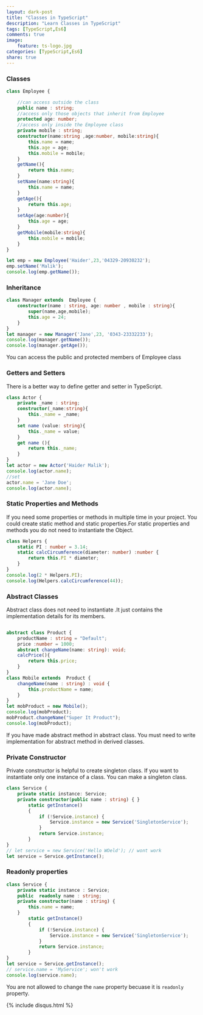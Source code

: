 ```yaml
---
layout: dark-post
title: "Classes in TypeScript"
description: "Learn Classes in TypeScript"
tags: [TypeScript,Es6]
comments: true
image:
    feature: ts-logo.jpg
categories: [TypeScript,Es6]
share: true
---
```


### Classes

```ts
class Employee {

    //can access outside the class
    public name : string;
    //access only those objects that inherit from Employee
    protected age: number;
    //access only inside the Employee class
    private mobile : string;
    constructor(name:string ,age:number, mobile:string){
        this.name = name;
        this.age = age;
        this.mobile = mobile;
    }
    getName(){
        return this.name;
    }
    setName(name:string){
        this.name = name;
    }
    getAge(){
        return this.age;
    }
    setAge(age:number){
        this.age = age;
    }
    getMobile(mobile:string){
        this.mobile = mobile;
    }
}

let emp = new Employee('Haider',23,'04329-20930232');
emp.setName('Malik');
console.log(emp.getName());

```

### Inheritance

```ts
class Manager extends  Employee {
    constructor(name : string, age: number , mobile : string){
        super(name,age,mobile);
        this.age = 24;
    }
}
let manager = new Manager('Jane',23, '0343-23332233');
console.log(manager.getName());
console.log(manager.getAge());
```
You can access the public and protected members of Employee class

### Getters and Setters

There is a better way to define getter and setter in TypeScript.

```ts
class Actor {
    private _name : string;
    constructor(_name:string){
        this._name = _name;
    }
    set name (value: string){
        this._name = value;
    }
    get name (){
        return this._name;
    }
}
let actor = new Actor('Haider Malik');
console.log(actor.name);
//set
actor.name = 'Jane Doe';
console.log(actor.name);
```

### Static Properties and Methods

If you need some properties or methods in multiple time in your project.
You could create static method and static properties.For static properties
and methods you do not need to instantiate the Object.

```ts
class Helpers {
    static PI : number = 3.14;
    static calcCircumference(diameter: number) :number {
        return this.PI * diameter;
    }
}
console.log(2 * Helpers.PI);
console.log(Helpers.calcCircumference(44));
```

### Abstract Classes

Abstract class does not need to instantiate .It just contains the implementation details for its members.

```ts

abstract class Product {
    productName : string = "Default";
    price :number = 1000;
    abstract changeName(name: string): void;
    calcPrice(){
        return this.price;
    }
}
class Mobile extends  Product {
    changeName(name : string) : void {
        this.productName = name;
    }
}
let mobProduct = new Mobile();
console.log(mobProduct);
mobProduct.changeName("Super It Product");
console.log(mobProduct);
```

If you have made abstract method in abstract class. You must need to write implementation for abstract method in derived classes.

### Private Constructor

Private constructor is helpful to create singleton class. If you want to instantiate only one instance of a class. You can make a singleton class.

```ts
class Service {
    private static instance: Service;
    private constructor(public name : string) { }
        static getInstance()
        {
            if (!Service.instance) {
                Service.instance = new Service('SingletonService');
            }
            return Service.instance;
        }
}
// let service = new Service('Hello WOeld'); // wont work
let service = Service.getInstance();
```

### Readonly properties

```ts
class Service {
    private static instance : Service;
    public  readonly name : string;
    private constructor(name : string) {
        this.name = name;
    }
        static getInstance()
        {
            if (!Service.instance) {
                Service.instance = new Service('SingletonService');
            }
            return Service.instance;
        }
}
let service = Service.getInstance();
// service.name = 'MyService'; won't work
console.log(service.name);
```
You are not allowed to change the `name` property becuase it is `readonly`
property.

 {% include disqus.html %}
